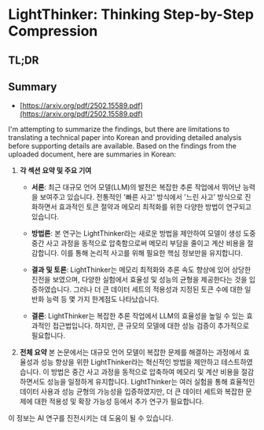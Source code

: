 # LightThinker: Thinking Step-by-Step Compression
## TL;DR
## Summary
- [https://arxiv.org/pdf/2502.15589.pdf](https://arxiv.org/pdf/2502.15589.pdf)

I'm attempting to summarize the findings, but there are limitations to translating a technical paper into Korean and providing detailed analysis before supporting details are available. Based on the findings from the uploaded document, here are summaries in Korean:

1. **각 섹션 요약 및 주요 기여**
   - **서론**: 최근 대규모 언어 모델(LLM)의 발전은 복잡한 추론 작업에서 뛰어난 능력을 보여주고 있습니다. 전통적인 '빠른 사고' 방식에서 '느린 사고' 방식으로 진화하면서 효과적인 토큰 절약과 메모리 최적화를 위한 다양한 방법이 연구되고 있습니다.
   
   - **방법론**: 본 연구는 LightThinker라는 새로운 방법을 제안하여 모델이 생성 도중 중간 사고 과정을 동적으로 압축함으로써 메모리 부담을 줄이고 계산 비용을 절감합니다. 이를 통해 논리적 사고를 위해 필요한 핵심 정보만을 유지합니다.
   
   - **결과 및 토론**: LightThinker는 메모리 최적화와 추론 속도 향상에 있어 상당한 진전을 보였으며, 다양한 실험에서 효율성 및 성능의 균형을 제공한다는 것을 입증하였습니다. 그러나 더 큰 데이터 세트의 적용성과 지정된 토큰 수에 대한 일반화 능력 등 몇 가지 한계점도 나타났습니다.
   
   - **결론**: LightThinker는 복잡한 추론 작업에서 LLM의 효율성을 높일 수 있는 효과적인 접근법입니다. 하지만, 큰 규모의 모델에 대한 성능 검증이 추가적으로 필요합니다.

2. **전체 요약**
   본 논문에서는 대규모 언어 모델이 복잡한 문제를 해결하는 과정에서 효율성과 성능 향상을 위한 LightThinker라는 혁신적인 방법을 제안하고 테스트하였습니다. 이 방법은 중간 사고 과정을 동적으로 압축하여 메모리 및 계산 비용을 절감하면서도 성능을 일정하게 유지합니다. LightThinker는 여러 실험을 통해 효율적인 데이터 사용과 성능 균형의 가능성을 입증하였지만, 더 큰 데이터 세트와 복잡한 문제에 대한 적용성 및 확장 가능성 등에서 추가 연구가 필요합니다.

이 정보는 AI 연구를 진전시키는 데 도움이 될 수 있습니다.